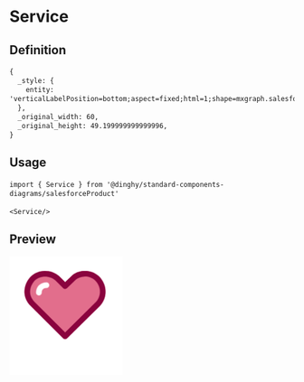 # Service

## Definition

```
{
  _style: { 
    entity: 'verticalLabelPosition=bottom;aspect=fixed;html=1;shape=mxgraph.salesforce.service;',
  },
  _original_width: 60,
  _original_height: 49.199999999999996,
}
```

## Usage

```
import { Service } from '@dinghy/standard-components-diagrams/salesforceProduct'

<Service/>
```

## Preview

<img src="./service.png" width="200"/>
